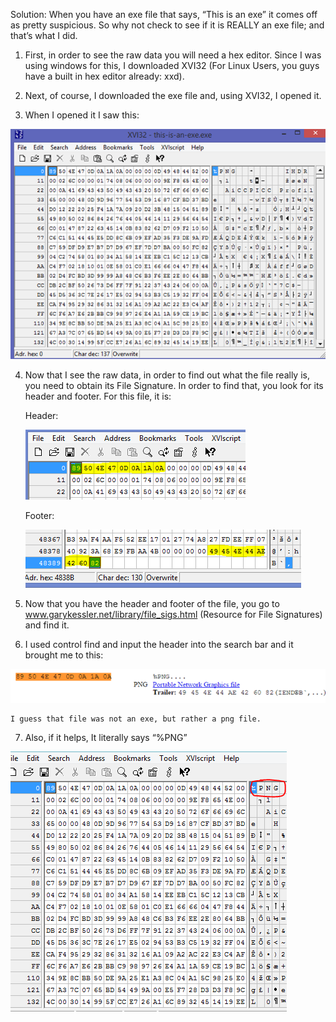 Solution:
When you have an exe file that says, “This is an exe” it comes off as pretty suspicious. So why not check to see if it is REALLY an exe file; and that’s what I did.

1.	First, in order to see the raw data you will need a hex editor. Since I was using windows for this, I downloaded XVI32 (For Linux Users, you guys have a built in hex editor already: xxd).

2.	Next, of course, I downloaded the exe file and, using XVI32, I opened it.


3.	When I opened it I saw this:
 
![](images/initial.png?raw=true)

4.	Now that I see the raw data, in order to find out what the file really is, you need to obtain its File Signature. In order to find that, you look for its header and footer.
	For this file, it is:

	Header:
	
	![](images/header.png?raw=true)
 

	Footer:
	
	![](images/footer.png?raw=true)
 

5.	Now that you have the header and footer of the file, you go to www.garykessler.net/library/file_sigs.html (Resource for File Signatures) and find it.

6.	I used control find and input the header into the search bar and it brought me to this:
	
![](images/final.png?raw=true)
 	
	I guess that file was not an exe, but rather a png file.

7.	Also, if it helps, It literally says “%PNG”
	
![](images/png.png?raw=true)


